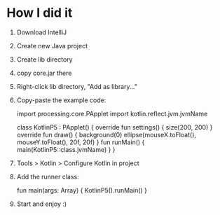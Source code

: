 How I did it
============

1. Download IntelliJ
2. Create new Java project
3. Create lib directory
4. copy core.jar there
5. Right-click lib directory, "Add as library..."
6. Copy-paste the example code:

    import processing.core.PApplet
    import kotlin.reflect.jvm.jvmName
    
    class KotlinP5 : PApplet() {
        override fun settings() {
            size(200, 200)
        }
        override fun draw() {
            background(0)
            ellipse(mouseX.toFloat(), mouseY.toFloat(), 20f, 20f)
        }
        fun runMain() {
            main(KotlinP5::class.jvmName)
        }
    }

7. Tools > Kotlin > Configure Kotlin in project
8. Add the runner class:

    fun main(args: Array<String>) {
        KotlinP5().runMain()
    }
    
9. Start and enjoy :)